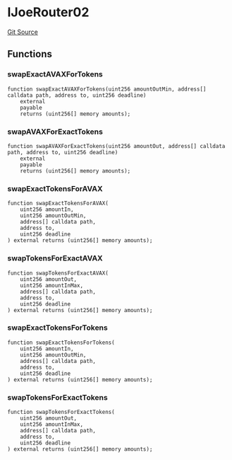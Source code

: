 # IJoeRouter02
[Git Source](https://github.com-smastropiero/SherryLabs/sherry-contracts/blob/abea0d8e26a21a2127d6a1d9e961e252da35642b/contracts/kol-router/interfaces/IJoeRouter02.sol)


## Functions
### swapExactAVAXForTokens


```solidity
function swapExactAVAXForTokens(uint256 amountOutMin, address[] calldata path, address to, uint256 deadline)
    external
    payable
    returns (uint256[] memory amounts);
```

### swapAVAXForExactTokens


```solidity
function swapAVAXForExactTokens(uint256 amountOut, address[] calldata path, address to, uint256 deadline)
    external
    payable
    returns (uint256[] memory amounts);
```

### swapExactTokensForAVAX


```solidity
function swapExactTokensForAVAX(
    uint256 amountIn,
    uint256 amountOutMin,
    address[] calldata path,
    address to,
    uint256 deadline
) external returns (uint256[] memory amounts);
```

### swapTokensForExactAVAX


```solidity
function swapTokensForExactAVAX(
    uint256 amountOut,
    uint256 amountInMax,
    address[] calldata path,
    address to,
    uint256 deadline
) external returns (uint256[] memory amounts);
```

### swapExactTokensForTokens


```solidity
function swapExactTokensForTokens(
    uint256 amountIn,
    uint256 amountOutMin,
    address[] calldata path,
    address to,
    uint256 deadline
) external returns (uint256[] memory amounts);
```

### swapTokensForExactTokens


```solidity
function swapTokensForExactTokens(
    uint256 amountOut,
    uint256 amountInMax,
    address[] calldata path,
    address to,
    uint256 deadline
) external returns (uint256[] memory amounts);
```

